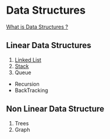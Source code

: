 # Data Structures
[What is Data Structures ?](https://github.com/varshney-prince/DSACodes/wiki/Data-Structures)
## Linear Data Structures 
1. [Linked List](https://github.com/varshney-prince/DSACodes/wiki/Linked-List)
2. [Stack](https://github.com/varshney-prince/DSACodes/wiki/Stack)
3. Queue

* Recursion
* BackTracking

## Non Linear Data Structure
1. Trees
2. Graph
